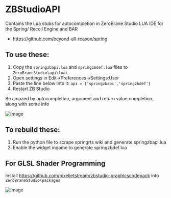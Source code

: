 # ZBStudioAPI
Contains the Lua stubs for autocompletion in ZeroBrane Studio LUA IDE for the Spring/ Recoil Engine and BAR

- https://github.com/beyond-all-reason/spring


## To use these:

1. Copy the `springzbapi.lua` and `springzbdef.lua` files to `ZeroBraneStudio\api\lua\`
2. Open settings in Edit->Preferences->Settings:User
3. Paste the line below into it:
`api = {'springzbapi','springzbdef'}`
4. Restart ZB Studio


Be amazed by autocompletion, argument and return value completion, along with some info

![image](https://user-images.githubusercontent.com/109391/195593741-fb8ed068-c8e6-41a5-884a-a777f958cc06.png)


## To rebuild these:

1. Run the python file to scrape springrts wiki and generate springzbapi.lua
2. Enable the widget ingame to generate springzbdef.lua

## For GLSL Shader Programming

Install https://github.com/pixeljetstream/zbstudio-graphicscodepack into `ZeroBraneStudio\packages` 

![image](https://github.com/beyond-all-reason/ZBStudioAPI/assets/109391/96886f4c-63ea-4116-a74f-3d0a9da5bd21)
